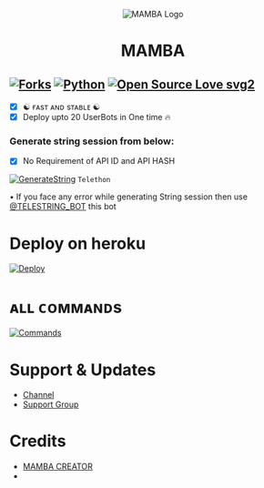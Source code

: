 <p align="center">
  <img src="https://t.me/telegr.ph/file/a8a793a8716bdcc923fd3.jpg" alt="MAMBA Logo">
</p>
<h1 align="center">
  <b>MAMBA</b>
</h1>

[![Forks](https://img.shields.io/github/forks/SUKHPAL443/MAMBAXSPAM?style=flat-square&color=orange)](https://github.com/SUKHPAL443/MAMBAXSPAM/fork)
[![Python](https://img.shields.io/badge/Python-v3.9.7-blue)](https://www.python.org/)
[![Open Source Love svg2](https://badges.frapsoft.com/os/v2/open-source.svg?v=103)](https://github.com/SUKHPAL443/MAMBAXSPAM)   
----
 
- [x] ☯︎ ғᴀsᴛ ᴀɴᴅ sᴛᴀʙʟᴇ ☯︎
- [x] Deploy upto 20 UserBots in One time 🔥

### Generate string session from below:

- [x] No Requirement of API ID and API HASH

[![GenerateString](https://img.shields.io/badge/RiZoeLXSpam-String-yellowgreen)](https://replit.com/@RiZoeL/RiZoeL-Spam-bot#main.py) ``Telethon``

• If you face any error while generating String session then use [@TELESTRING_BOT](https://t.me/TELESTRING_BOT) this bot
# Deploy on heroku

[![Deploy](https://www.herokucdn.com/deploy/button.svg)](https://heroku.com/deploy?template=https://github.com/SUKHPAL443/MAMBAXSPAM)


# ᴀʟʟ ᴄᴏᴍᴍᴀɴᴅs
[![Commands](https://img.shields.io/badge/MAMBAXSPAM-CMDS-blue)](https://telegra.ph/%F0%9D%97%A5%F0%9D%97%9C%F0%9D%97%AD%F0%9D%97%A2%F0%9D%97%98%F0%9D%97%9F-%F0%9D%97%AB-%F0%9D%97%A6%F0%9D%97%A3%F0%9D%97%94%F0%9D%97%A0-10-15)

# Support & Updates
* [Channel](https://t.me/MAMBA_NETWORK)
* [Support Group](https://t.me/MAMBA_X_SUPPORT)

# Credits
* [MAMBA CREATOR](https://github.com/SUKHPAL443)
* 
